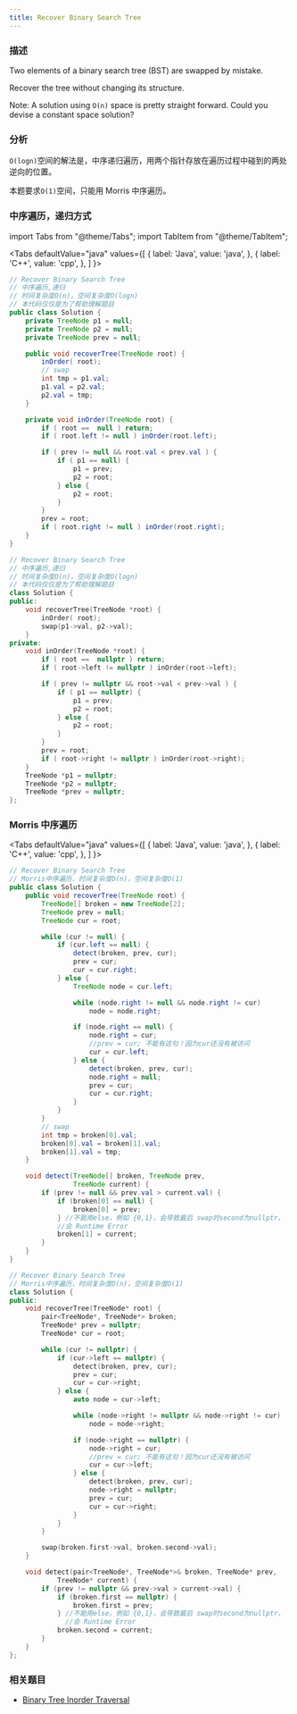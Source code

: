 ```yaml
---
title: Recover Binary Search Tree
---
```


### 描述

Two elements of a binary search tree (BST) are swapped by mistake.

Recover the tree without changing its structure.

Note: A solution using `O(n)` space is pretty straight forward. Could you devise a constant space solution?

### 分析

`O(logn)`空间的解法是，中序递归遍历，用两个指针存放在遍历过程中碰到的两处逆向的位置。

本题要求`O(1)`空间，只能用 Morris 中序遍历。

### 中序遍历，递归方式

import Tabs from "@theme/Tabs";
import TabItem from "@theme/TabItem";

<Tabs
defaultValue="java"
values={[
{ label: 'Java', value: 'java', },
{ label: 'C++', value: 'cpp', },
]
}>
<TabItem value="java">

```java
// Recover Binary Search Tree
// 中序遍历,递归
// 时间复杂度O(n)，空间复杂度O(logn)
// 本代码仅仅是为了帮助理解题目
public class Solution {
    private TreeNode p1 = null;
    private TreeNode p2 = null;
    private TreeNode prev = null;

    public void recoverTree(TreeNode root) {
        inOrder( root);
        // swap
        int tmp = p1.val;
        p1.val = p2.val;
        p2.val = tmp;
    }

    private void inOrder(TreeNode root) {
        if ( root ==  null ) return;
        if ( root.left != null ) inOrder(root.left);

        if ( prev != null && root.val < prev.val ) {
            if ( p1 == null) {
                p1 = prev;
                p2 = root;
            } else {
                p2 = root;
            }
        }
        prev = root;
        if ( root.right != null ) inOrder(root.right);
    }
}
```

</TabItem>
<TabItem value="cpp">

```cpp
// Recover Binary Search Tree
// 中序遍历,递归
// 时间复杂度O(n)，空间复杂度O(logn)
// 本代码仅仅是为了帮助理解题目
class Solution {
public:
    void recoverTree(TreeNode *root) {
        inOrder( root);
        swap(p1->val, p2->val);
    }
private:
    void inOrder(TreeNode *root) {
        if ( root ==  nullptr ) return;
        if ( root->left != nullptr ) inOrder(root->left);

        if ( prev != nullptr && root->val < prev->val ) {
            if ( p1 == nullptr) {
                p1 = prev;
                p2 = root;
            } else {
                p2 = root;
            }
        }
        prev = root;
        if ( root->right != nullptr ) inOrder(root->right);
    }
    TreeNode *p1 = nullptr;
    TreeNode *p2 = nullptr;
    TreeNode *prev = nullptr;
};
```

</TabItem>
</Tabs>

### Morris 中序遍历

<Tabs
defaultValue="java"
values={[
{ label: 'Java', value: 'java', },
{ label: 'C++', value: 'cpp', },
]
}>
<TabItem value="java">

```java
// Recover Binary Search Tree
// Morris中序遍历，时间复杂度O(n)，空间复杂度O(1)
public class Solution {
    public void recoverTree(TreeNode root) {
        TreeNode[] broken = new TreeNode[2];
        TreeNode prev = null;
        TreeNode cur = root;

        while (cur != null) {
            if (cur.left == null) {
                detect(broken, prev, cur);
                prev = cur;
                cur = cur.right;
            } else {
                TreeNode node = cur.left;

                while (node.right != null && node.right != cur)
                    node = node.right;

                if (node.right == null) {
                    node.right = cur;
                    //prev = cur; 不能有这句！因为cur还没有被访问
                    cur = cur.left;
                } else {
                    detect(broken, prev, cur);
                    node.right = null;
                    prev = cur;
                    cur = cur.right;
                }
            }
        }
        // swap
        int tmp = broken[0].val;
        broken[0].val = broken[1].val;
        broken[1].val = tmp;
    }

    void detect(TreeNode[] broken, TreeNode prev,
                TreeNode current) {
        if (prev != null && prev.val > current.val) {
            if (broken[0] == null) {
                broken[0] = prev;
            } //不能用else，例如 {0,1}，会导致最后 swap时second为nullptr，
            //会 Runtime Error
            broken[1] = current;
        }
    }
}
```

</TabItem>
<TabItem value="cpp">

```cpp
// Recover Binary Search Tree
// Morris中序遍历，时间复杂度O(n)，空间复杂度O(1)
class Solution {
public:
    void recoverTree(TreeNode* root) {
        pair<TreeNode*, TreeNode*> broken;
        TreeNode* prev = nullptr;
        TreeNode* cur = root;

        while (cur != nullptr) {
            if (cur->left == nullptr) {
                detect(broken, prev, cur);
                prev = cur;
                cur = cur->right;
            } else {
                auto node = cur->left;

                while (node->right != nullptr && node->right != cur)
                    node = node->right;

                if (node->right == nullptr) {
                    node->right = cur;
                    //prev = cur; 不能有这句！因为cur还没有被访问
                    cur = cur->left;
                } else {
                    detect(broken, prev, cur);
                    node->right = nullptr;
                    prev = cur;
                    cur = cur->right;
                }
            }
        }

        swap(broken.first->val, broken.second->val);
    }

    void detect(pair<TreeNode*, TreeNode*>& broken, TreeNode* prev,
            TreeNode* current) {
        if (prev != nullptr && prev->val > current->val) {
            if (broken.first == nullptr) {
                broken.first = prev;
            } //不能用else，例如 {0,1}，会导致最后 swap时second为nullptr，
              //会 Runtime Error
            broken.second = current;
        }
    }
};
```

</TabItem>
</Tabs>

### 相关题目

- [Binary Tree Inorder Traversal](binary-tree-inorder-traversal.md)
